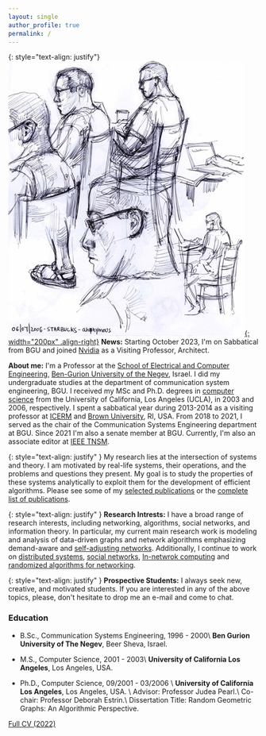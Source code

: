 ```yaml
---
layout: single
author_profile: true
permalink: /
---
```


{: style="text-align: justify"}
[![Anonymous](/assets/images/starbucks_front_low.jpeg){: width="200px" .align-right}](/TheAnonymousPainter)
**News:** Starting October 2023, I'm on Sabbatical from BGU and joined [Nvidia](https://www.nvidia.com/) as a Visiting Professor, Architect.

**About me:** I'm a Professor at the [School of Electrical and Computer Engineering](https://in.bgu.ac.il/engn/ece/Pages/default.aspx), [Ben-Gurion University of the Negev](https://www.bgu.ac.il), Israel. I did my undergraduate studies at the department of communication system engineering, BGU.  I received my MSc and Ph.D. degrees in [computer science](https://www.cs.ucla.edu/) from the University of California, Los Angeles (UCLA), in 2003 and 2006, respectively. I spent a sabbatical year during 2013-2014 as a visiting professor at [ICERM](http://icerm.brown.edu/sp-s14) and [Brown University](https://cs.brown.edu/), RI, USA. From 2018 to 2021, I served as the chair of the Communication Systems Engineering department at BGU. Since 2021 I'm also a senate member at BGU. Currently, I'm also an associate editor at [IEEE TNSM](https://www.comsoc.org/publications/journals/ieee-tnsm).

{: style="text-align: justify" }
My research lies at the intersection of systems and theory. I am motivated by real-life systems, their operations, and the problems and questions they present. My goal is to study the properties of these systems analytically to exploit them for the development of efficient algorithms. Please see some of my [selected publications](/publications#selected-publications) or the [complete list of publications](/publications#full-publication-list).


{: style="text-align: justify" }
**Research Intrests:** I have a broad range of research interests, including networking, algorithms, social networks, and information theory. In particular, my current main research work is modeling and analysis of data-driven graphs and network algorithms emphasizing demand-aware and [self-adjusting networks](/publications#self-adjusting-netwroks). Additionally, I continue to work on [distributed systems](/publications#distributed-computing), [social networks](/publications#social-networks), [In-netwrok computing](/publications#in-netwrok-computing) and [randomized algorithms for networking](/publications#random-walks).

{: style="text-align: justify" }
**Prospective Students:**  I always seek new, creative, and motivated students. If you are interested in any of the above topics, please, don't hesitate to drop me an e-mail and come to chat.

### Education

* B.Sc., Communication Systems Engineering, 1996 - 2000\\
**Ben Gurion University of The Negev**, Beer Sheva, Israel.

* M.S., Computer Science, 2001 - 2003\\
**University of California Los Angeles**, Los Angeles, USA.

* Ph.D., Computer Science, 09/2001 - 03/2006 \\
**University of California Los Angeles**, Los Angeles, USA. \\
Advisor: Professor Judea Pearl.\\
Co-chair: Professor Deborah Estrin.\\
Dissertation Title: Random Geometric Graphs: An Algorithmic Perspective.


[Full CV (2022)](/assets/docs/Avin_CV_BGU.pdf)

